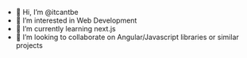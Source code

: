 - 👋 Hi, I’m @itcantbe
- 👀 I’m interested in Web Development
- 🌱 I’m currently learning next.js
- 💞️ I’m looking to collaborate on Angular/Javascript libraries or similar projects

<!---
itcantbe/itcantbe is a ✨ special ✨ repository because its `README.md` (this file) appears on your GitHub profile.
You can click the Preview link to take a look at your changes.
--->
